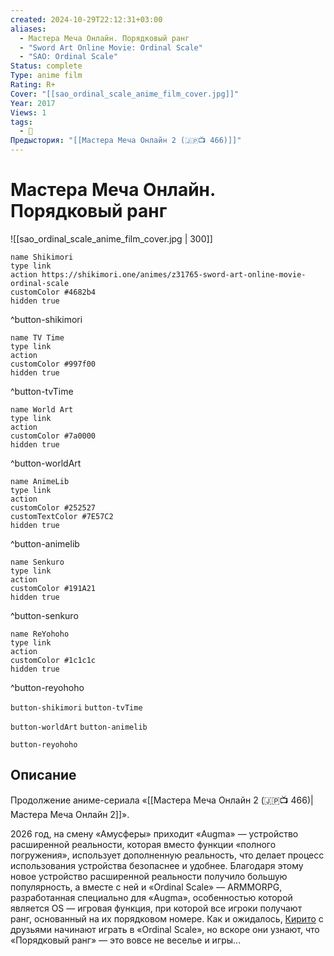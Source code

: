 ```yaml
---
created: 2024-10-29T22:12:31+03:00
aliases:
  - Мастера Меча Онлайн. Порядковый ранг
  - "Sword Art Online Movie: Ordinal Scale"
  - "SAO: Ordinal Scale"
Status: complete
Type: anime film
Rating: R+
Cover: "[[sao_ordinal_scale_anime_film_cover.jpg]]"
Year: 2017
Views: 1
tags:
  - 🔞
Предыстория: "[[Мастера Меча Онлайн 2 (🇯🇵📺 466)]]"
---
```


# Мастера Меча Онлайн. Порядковый ранг

![[sao_ordinal_scale_anime_film_cover.jpg | 300]]

```button
name Shikimori
type link
action https://shikimori.one/animes/z31765-sword-art-online-movie-ordinal-scale
customColor #4682b4
hidden true
```
^button-shikimori

```button
name TV Time
type link
action 
customColor #997f00
hidden true
```
^button-tvTime

```button
name World Art
type link
action 
customColor #7a0000
hidden true
```
^button-worldArt

```button
name AnimeLib
type link
action 
customColor #252527
customTextColor #7E57C2
hidden true
```
^button-animelib

```button
name Senkuro
type link
action 
customColor #191A21
hidden true
```
^button-senkuro

```button
name ReYohoho
type link
action 
customColor #1c1c1c
hidden true
```
^button-reyohoho



`button-shikimori` `button-tvTime`

`button-worldArt` `button-animelib`

`button-reyohoho`

## Описание

Продолжение аниме-сериала «[[Мастера Меча Онлайн 2 (🇯🇵📺 466)| Мастера Меча Онлайн 2]]».

2026 год, на смену «Амусферы» приходит «Augma» — устройство расширенной реальности, которая вместо функции «полного погружения», использует дополненную реальность, что делает процесс использования устройства безопаснее и удобнее. Благодаря этому новое устройство расширенной реальности получило большую популярность, а вместе с ней и «Ordinal Scale» — ARMMORPG, разработанная специально для «Augma», особенностью которой является OS — игровая функция, при которой все игроки получают ранг, основанный на их порядковом номере. Как и ожидалось, [Кирито](https://shikimori.one/characters/36765-kazuto-kirigaya) с друзьями начинают играть в «Ordinal Scale», но вскоре они узнают, что «Порядковый ранг» — это вовсе не веселье и игры...
